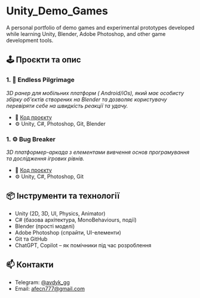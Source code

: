 # Unity_Demo_Games
A personal portfolio of demo games and experimental prototypes developed while learning Unity, Blender, Adobe Photoshop, and other game development tools.

## 🕹️ Проєкти та опис

### 1. 🏃 **Endless Pilgrimage**
*3D ранер для мобільних платформ ( Android/iOs), який має особисту збірку об'єктів створених на Blender та дозволяє користувачу перевіряти себе на швидкість реакції та удачу.*

- 📁 [Код проєкту](https://github.com/AvdikR/UnityProjects_Games/tree/main/Endless%20Piligrimage)
- ⚙️ Unity, C#, Photoshop, Git, Blender

### 1. ⚙️ **Bug Breaker**
*3D платформер-аркада з елементами вивчення основ програмування та дослідження ігрових рівнів.*

- 📁 [Код проєкту](https://github.com/AvdikR/UnityProjects_Games/tree/main/BugBreaker)
- ⚙️ Unity, C#, Photoshop, Git


## 📦 Інструменти та технології

- Unity (2D, 3D, UI, Physics, Animator)
- C# (базова архітектура, MonoBehaviours, події)
- Blender (прості моделі)
- Adobe Photoshop (спрайти, UI-елементи)
- Git та GitHub
- ChatGPT, Copilot – як помічники під час розроблення

## 📫 Контакти

- Telegram: [@avdyk_gg](https://t.me/avdyk_gg)
- Email: afecn777@gmail.com
